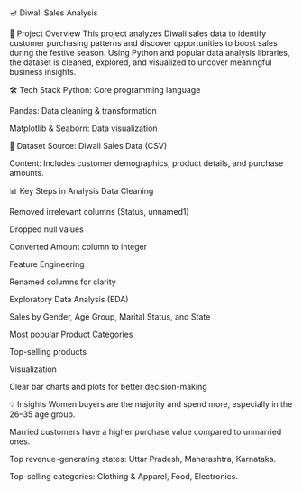 🪔 Diwali Sales Analysis




📌 Project Overview
This project analyzes Diwali sales data to identify customer purchasing patterns and discover opportunities to boost sales during the festive season.
Using Python and popular data analysis libraries, the dataset is cleaned, explored, and visualized to uncover meaningful business insights.

🛠 Tech Stack
Python: Core programming language

Pandas: Data cleaning & transformation

Matplotlib & Seaborn: Data visualization

📂 Dataset
Source: Diwali Sales Data (CSV)

Content: Includes customer demographics, product details, and purchase amounts.

📊 Key Steps in Analysis
Data Cleaning

Removed irrelevant columns (Status, unnamed1)

Dropped null values

Converted Amount column to integer

Feature Engineering

Renamed columns for clarity

Exploratory Data Analysis (EDA)

Sales by Gender, Age Group, Marital Status, and State

Most popular Product Categories

Top-selling products

Visualization

Clear bar charts and plots for better decision-making

💡 Insights
Women buyers are the majority and spend more, especially in the 26–35 age group.

Married customers have a higher purchase value compared to unmarried ones.

Top revenue-generating states: Uttar Pradesh, Maharashtra, Karnataka.

Top-selling categories: Clothing & Apparel, Food, Electronics.
